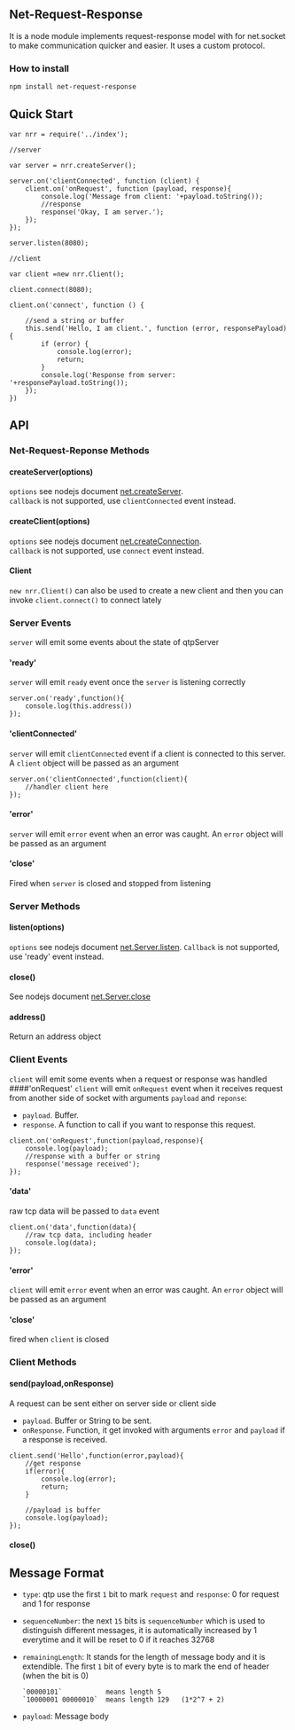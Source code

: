 
## Net-Request-Response

It is a node module implements request-response model with for net.socket to make communication quicker and easier. It uses a custom protocol.

### How to install

`npm install net-request-response`

## Quick Start
	var nrr = require('../index');

	//server

	var server = nrr.createServer();

	server.on('clientConnected', function (client) {
    	client.on('onRequest', function (payload, response){
        	console.log('Message from client: '+payload.toString());
        	//response
        	response('Okay, I am server.');
    	});
	});
	
	server.listen(8080);
	
	//client
	
	var client =new nrr.Client();
	
	client.connect(8080);

	client.on('connect', function () {

    	//send a string or buffer
    	this.send('Hello, I am client.', function (error, responsePayload){
        	if (error) {
            	console.log(error);
            	return;
        	}
        	console.log('Response from server: '+responsePayload.toString());
    	});
	})

## API
### Net-Request-Reponse Methods
#### createServer(options)
`options` see nodejs document [net.createServer](https://nodejs.org/api/all.html#all_net_createserver_options_connectionlistener).  
`callback` is not supported, use `clientConnected` event instead.


#### createClient(options)

`options` see nodejs document [net.createConnection](https://nodejs.org/api/all.html#all_net_createconnection_options_connectionlistener).  
`callback` is not supported, use `connect` event instead.
#### Client

`new nrr.Client()` can also be used to create a new client and then you can invoke `client.connect()` to connect lately

### Server Events

`server` will emit some events about the state of qtpServer
#### 'ready'

`server` will emit `ready` event once the `server` is listening correctly  
 							
 	server.on('ready',function(){
 		console.log(this.address())
 	});
#### 'clientConnected'
`server` will emit `clientConnected` event if a client is connected to this server. A `client` object will be passed as an argument

	server.on('clientConnected',function(client){
 		//handler client here
 	});
 	
#### 'error'
`server` will emit `error` event when an error was caught. An `error` object will be passed as an argument
#### 'close'
Fired when `server` is closed and stopped from listening
### Server Methods
#### listen(options)
`options` see nodejs document [net.Server.listen](https://nodejs.org/api/all.html#all_server_listen_port_host_backlog_callback). `Callback` is not supported, use 'ready' event instead.
#### close()
See nodejs document [net.Server.close](https://nodejs.org/api/all.html#all_server_close_callback)
#### address()
Return an address object
### Client Events
`client` will emit some events when a request or response was handled
####'onRequest'
`client` will emit `onRequest` event when it receives request from another side of socket with arguments `payload` and `reponse`:

* `payload`. Buffer.
* `response`. A function to call if you want to response this request.

<b></b> 

	client.on('onRequest',function(payload,response){
		console.log(payload);
		//response with a buffer or string
		response('message received');
	});
 		
#### 'data'
raw tcp data will be passed to `data` event

	client.on('data',function(data){
		//raw tcp data, including header
 		console.log(data);
 	});
 	
#### 'error'
`client` will emit `error` event when an error was caught. An `error` object will be passed as an argument
#### 'close'
fired when `client` is closed
### Client Methods
#### send(payload,onResponse)  
A request can be sent either on server side or client side

* `payload`. Buffer or String to be sent.
* `onResponse`. Function, it get invoked with arguments `error` and `payload` if a response is received.

<b></b>
		
	client.send('Hello',function(error,payload){
    	//get response
    	if(error){
    		console.log(error);
    		return;
    	}
    		
    	//payload is buffer
    	console.log(payload);
	});
#### close()
## Message Format
* `type`: qtp use the first `1` bit to mark `request` and `response`: 0 for request and 1 for response
* `sequenceNumber`: the next `15` bits is `sequenceNumber` which is used to distinguish different messages, it is automatically increased by 1 everytime and it will be reset to 0 if it reaches 32768
* `remainingLength`: It stands for the length of message body and it is extendible. The first `1` bit of every byte is to mark the end of header (when the bit is 0) 
      
      `00000101`           means length 5
      `10000001 00000010`  means length 129   (1*2^7 + 2)
* `payload`: Message body

